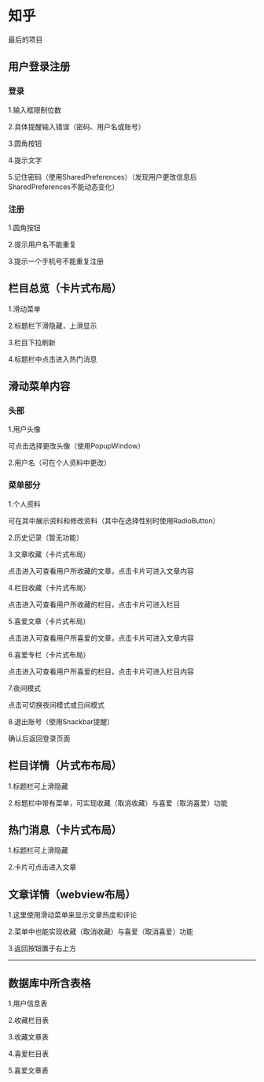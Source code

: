 # 知乎
最后的项目   
## 用户登录注册

### 登录

1.输入框限制位数

2.具体提醒输入错误（密码、用户名或账号）

3.圆角按钮

4.提示文字

5.记住密码（使用SharedPreferences）（发现用户更改信息后SharedPreferences不能动态变化）

### 注册

1.圆角按钮

2.提示用户名不能重复

3.提示一个手机号不能重复注册

## 栏目总览（卡片式布局）

1.滑动菜单

2.标题栏下滑隐藏，上滑显示

3.栏目下拉刷新

4.标题栏中点击进入热门消息

## 滑动菜单内容

### 头部

1.用户头像

可点击选择更改头像（使用PopupWindow）

2.用户名（可在个人资料中更改）

### 菜单部分

1.个人资料

可在其中展示资料和修改资料（其中在选择性别时使用RadioButton）

2.历史记录（暂无功能）

3.文章收藏（卡片式布局）

点击进入可查看用户所收藏的文章，点击卡片可进入文章内容

4.栏目收藏（卡片式布局）

点击进入可查看用户所收藏的栏目，点击卡片可进入栏目

5.喜爱文章（卡片式布局）

点击进入可查看用户所喜爱的文章，点击卡片可进入文章内容

6.喜爱专栏（卡片式布局）

点击进入可查看用户所喜爱的栏目，点击卡片可进入栏目内容

7.夜间模式

点击可切换夜间模式或日间模式

8.退出账号（使用Snackbar提醒）

确认后返回登录页面

## 栏目详情（片式布布局）

1.标题栏可上滑隐藏

2.标题栏中带有菜单，可实现收藏（取消收藏）与喜爱（取消喜爱）功能

## 热门消息（卡片式布局）

1.标题栏可上滑隐藏

2.卡片可点击进入文章

## 文章详情（webview布局）

1.这里使用滑动菜单来显示文章热度和评论

2.菜单中也能实现收藏（取消收藏）与喜爱（取消喜爱）功能

3.返回按钮置于右上方

---------------------------------------------------------------------------------------

## 数据库中所含表格

1.用户信息表

2.收藏栏目表

3.收藏文章表

4.喜爱栏目表

5.喜爱文章表
